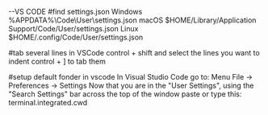 --VS CODE
#find settings.json
Windows %APPDATA%\Code\User\settings.json
macOS $HOME/Library/Application Support/Code/User/settings.json
Linux $HOME/.config/Code/User/settings.json

#tab several lines in VSCode
control + shift and select the lines you want to indent
control + ] to tab them

#setup default fonder in vscode
In Visual Studio Code go to:
Menu File → Preferences → Settings
Now that you are in the "User Settings", using the "Search Settings" bar across the top of the window paste or type this:
terminal.integrated.cwd